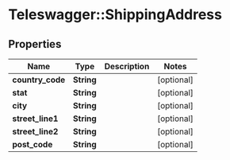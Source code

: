 # Teleswagger::ShippingAddress

## Properties
Name | Type | Description | Notes
------------ | ------------- | ------------- | -------------
**country_code** | **String** |  | [optional] 
**stat** | **String** |  | [optional] 
**city** | **String** |  | [optional] 
**street_line1** | **String** |  | [optional] 
**street_line2** | **String** |  | [optional] 
**post_code** | **String** |  | [optional] 


